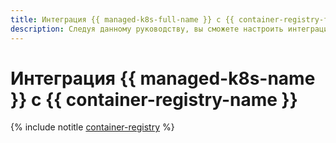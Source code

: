 ```yaml
---
title: Интеграция {{ managed-k8s-full-name }} с {{ container-registry-full-name }}
description: Следуя данному руководству, вы сможете настроить интеграцию {{ managed-k8s-name }} с {{ container-registry-name }}.
---
```


# Интеграция {{ managed-k8s-name }} с {{ container-registry-name }}

{% include notitle [container-registry](../../_tutorials/k8s/container-registry.md) %}